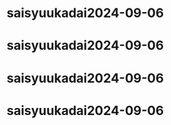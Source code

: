 # saisyuukadai2024-09-06
# saisyuukadai2024-09-06
# saisyuukadai2024-09-06
# saisyuukadai2024-09-06
